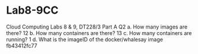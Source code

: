 # Lab8-9CC
Cloud Computing Labs 8 &amp; 9, DT228/3
Part A Q2
a. How	many	images	are	there? 12
b. How	many	containers	are	there? 13
c. How	many	containers	are	running? 1 
d. What	is	the	imageID	of	the	docker/whalesay	image fb43412fc77
